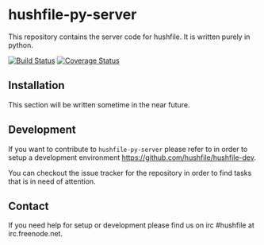 # hushfile-py-server

This repository contains the server code for hushfile. It is written purely in python.

[![Build Status](https://travis-ci.org/hushfile/hushfile-py-server.svg?branch=develop)](https://travis-ci.org/hushfile/hushfile-py-server)
[![Coverage Status](https://coveralls.io/repos/hushfile/hushfile-py-server/badge.svg?branch=develop)](https://coveralls.io/r/hushfile/hushfile-py-server?branch=develop)


## Installation

This section will be written sometime in the near future.


## Development

If you want to contribute to `hushfile-py-server` please refer to in order to setup a development environment https://github.com/hushfile/hushfile-dev.

You can checkout the issue tracker for the repository in order to find tasks that is in need of attention.


## Contact

If you need help for setup or development please find us on irc #hushfile at irc.freenode.net.